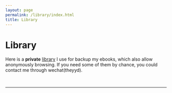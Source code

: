 ```yaml
---
layout: page
permalink: /library/index.html
title: Library
---
```


# Library


Here is a **private** [library](http://library.genegps.com) I use for backup my ebooks, which also allow anonymously browsing. If you need some of them by chance, you could contact me through wechat(theyyd).


<br>

---
